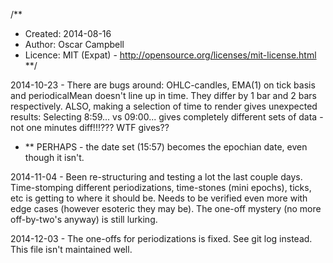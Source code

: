 /**
* Created:  2014-08-16
* Author:   Oscar Campbell
* Licence:  MIT (Expat) - http://opensource.org/licenses/mit-license.html
**/


2014-10-23 - There are bugs around: OHLC-candles, EMA(1) on tick basis and
 periodicalMean doesn't line up in time. They differ by 1 bar and 2 bars
 respectively. ALSO, making a selection of time to render gives unexpected
 results: Selecting 8:59... vs 09:00... gives completely different sets of
 data - not one minutes diff!!!??? WTF gives??


 - ** PERHAPS - the date set (15:57) becomes the epochian date, even though it
 isn't.


2014-11-04 - Been re-structuring and testing a lot the last couple days.
Time-stomping different periodizations, time-stones (mini epochs), ticks, etc
is getting to where it should be. Needs to be verified even more with edge
cases (however esoteric they may be).
The one-off mystery (no more off-by-two's anyway) is still lurking.

2014-12-03 - The one-offs for periodizations is fixed. See git log instead.
This file isn't maintained well.

